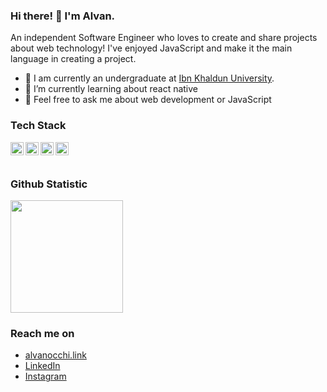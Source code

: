 ### Hi there! 👋 I'm Alvan.

An independent Software Engineer who loves to create and share projects about web technology! I've enjoyed JavaScript and make it the main language in creating a project.

- 🔭 I am currently an undergraduate at <a href="http://ti.ft.uika-bogor.ac.id/">Ibn Khaldun University</a>.
- 🌱 I’m currently learning about react native
- 💬 Feel free to ask me about web development or JavaScript

### Tech Stack
  <a href="#"><img align="left" alt="JavaScript" title="JavaScript" width="21px" src="https://upload.wikimedia.org/wikipedia/commons/9/99/Unofficial_JavaScript_logo_2.svg" /></a>
  <a href="https://nodejs.org/"><img align="left" alt="NodeJS" title="NodeJS" width="21px" src="https://seeklogo.com/images/N/nodejs-logo-FBE122E377-seeklogo.com.png" /></a>
  <a href="https://reactjs.org/"><img align="left" alt="React" title="React" width="21px" src="https://cdn.worldvectorlogo.com/logos/react-2.svg" /></a>
  <a href="https://nextjs.org/"><img align="left" alt="Next" title="Next (React SSR Framework)" width="21px" src="https://iconape.com/wp-content/files/gm/82643/svg/next-js.svg" /></a>
  <br>
  <br>
  
### Github Statistic
<p align="left">
<a href="https://github.com/alvanochi">
    <img height="180em" src="https://github-readme-stats-eight-theta.vercel.app/api/top-langs/?username=alvanochi&layout=compact&langs_count=8&theme=algolia"/>
</a>
</p>

### Reach me on
- <a href="https://alvanocchi.link">alvanocchi.link</a>
- <a href="https://linkedin.com/in/alvanoh/">LinkedIn</a>
- <a href="https://instagram.com/alvanocchi">Instagram</a>
